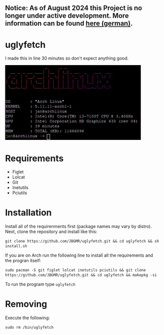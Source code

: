 ## Notice: As of August 2024 this Project is no longer under active development. More information can be found [here (german)](https://de.biernacik.org/meldungen/einstellung-projekte/).

# uglyfetch
I made this in line 30 minutes so don't expect anything good.

![](demos/uglyfetch_demo.jpg)
# Requirements
- Figlet
- Lolcat
- Git
- Inetutils
- Pciutils
# Installation
Install all of the requirenments first (package names may vary by distro). Next, clone the repository and install like this:
```
git clone https://github.com/JBGMR/uglyfetch.git && cd uglyfetch && sh install.sh
```
If you are on Arch run the following line to install all the requirements and the progran itself:
```
sudo pacman -S git figlet lolcat inetutils pciutils && git clone https://github.com/JBGMR/uglyfetch.git && cd uglyfetch && makepkg -si
```
To run the program type ``uglyfetch``
# Removing
Execute the following:
```
sudo rm /bin/uglyfetch
```
